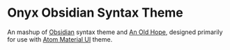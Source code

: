 # Onyx Obsidian Syntax Theme

An mashup of [Obsidian](https://github.com/bitsrc/obsidian-syntax) syntax theme and [An Old Hope](https://github.com/JesseLeite/an-old-hope-syntax-atom), designed primarily for use with [Atom Material UI](https://atom.io/themes/atom-material-ui) theme.
